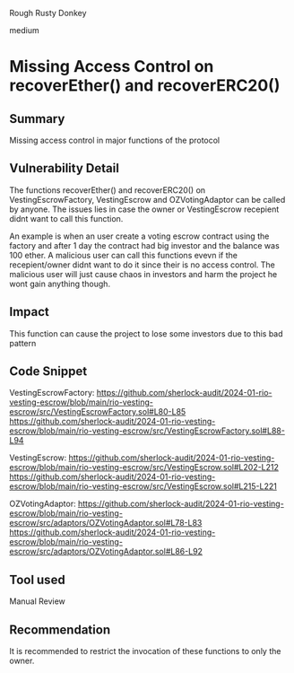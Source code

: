 Rough Rusty Donkey

medium

# Missing Access Control on recoverEther() and recoverERC20()


## Summary

Missing access control in major functions of the protocol 

## Vulnerability Detail

The functions recoverEther() and recoverERC20() on VestingEscrowFactory, VestingEscrow and OZVotingAdaptor can be called by anyone. The issues lies in case the owner or VestingEscrow recepient didnt want to call this function.

An example is when an user create a voting escrow contract using the factory and after 1 day the contract had big investor and the balance was 100 ether.
A malicious user can call this functions evevn if the recepient/owner didnt want to do it since their is no access control. The malicious user will just cause chaos in investors and harm the project he wont gain anything though.

## Impact
This function can cause the project to lose some investors due to this bad pattern

## Code Snippet
VestingEscrowFactory:
https://github.com/sherlock-audit/2024-01-rio-vesting-escrow/blob/main/rio-vesting-escrow/src/VestingEscrowFactory.sol#L80-L85
https://github.com/sherlock-audit/2024-01-rio-vesting-escrow/blob/main/rio-vesting-escrow/src/VestingEscrowFactory.sol#L88-L94

VestingEscrow:
https://github.com/sherlock-audit/2024-01-rio-vesting-escrow/blob/main/rio-vesting-escrow/src/VestingEscrow.sol#L202-L212
https://github.com/sherlock-audit/2024-01-rio-vesting-escrow/blob/main/rio-vesting-escrow/src/VestingEscrow.sol#L215-L221

OZVotingAdaptor:
https://github.com/sherlock-audit/2024-01-rio-vesting-escrow/blob/main/rio-vesting-escrow/src/adaptors/OZVotingAdaptor.sol#L78-L83
https://github.com/sherlock-audit/2024-01-rio-vesting-escrow/blob/main/rio-vesting-escrow/src/adaptors/OZVotingAdaptor.sol#L86-L92

## Tool used

Manual Review

## Recommendation
It is recommended to restrict the invocation of these functions to only the owner.
